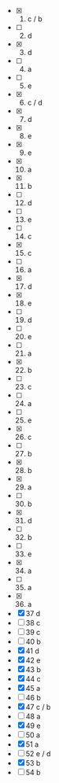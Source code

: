 - [x] 1. c / b                 
- [ ] 2. d
- [x] 3. d
- [ ] 4. a
- [ ] 5. e
- [x] 6. c / d
- [x] 7. d
- [x] 8. e
- [x] 9. e 
- [x] 10. a
- [x] 11. b
- [ ] 12. d
- [ ] 13. e
- [ ] 14. c
- [x] 15. c 
- [ ] 16. a
- [x] 17. d
- [x] 18. e
- [ ] 19. d
- [ ] 20. e
- [ ] 21. a
- [x] 22. b
- [ ] 23. c
- [ ] 24. a
- [ ] 25. e
- [x] 26. c
- [ ] 27. b
- [x] 28. b
- [x] 29. a
- [ ] 30. b
- [x] 31. d
- [ ] 32. b
- [ ] 33. e
- [x] 34. a
- [ ] 35. a
- [x] 36. a
- [x] 37 d
- [ ] 38 c
- [ ] 39 c
- [ ] 40 b
- [x] 41 d
- [x] 42 e
- [x] 43 b
- [x] 44 c
- [x] 45 a
- [ ] 46 b
- [x] 47 c / b
- [ ] 48 a
- [x] 49 e
- [ ] 50 a
- [x] 51 a
- [ ] 52 e / d
- [x] 53 b
- [ ] 54 b